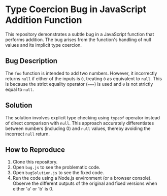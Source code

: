 # Type Coercion Bug in JavaScript Addition Function

This repository demonstrates a subtle bug in a JavaScript function that performs addition. The bug arises from the function's handling of null values and its implicit type coercion.

## Bug Description

The `foo` function is intended to add two numbers. However, it incorrectly returns `null` if either of the inputs is `0`, treating `0` as equivalent to `null`. This is because the strict equality operator (`===`) is used and `0` is not strictly equal to `null`.

## Solution

The solution involves explicit type checking using `typeof` operator instead of direct comparison with `null`.  This approach accurately differentiates between numbers (including 0) and `null` values, thereby avoiding the incorrect `null` return.

## How to Reproduce

1. Clone this repository.
2. Open `bug.js` to see the problematic code.
3. Open `bugSolution.js` to see the fixed code.
4. Run the code using a Node.js environment (or a browser console). Observe the different outputs of the original and fixed versions when either 'a' or 'b' is 0.

